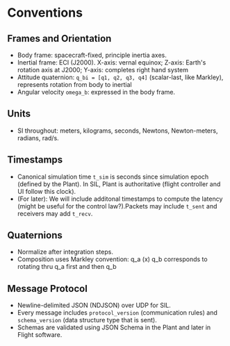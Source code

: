 # Conventions

## Frames and Orientation
- Body frame: spacecraft-fixed, principle inertia axes. 
- Inertial frame: ECI (J2000). X-axis: vernal equinox; Z-axis: Earth's rotation axis at J2000; Y-axis: completes right hand system
- Attitude quaternion: `q_bi = [q1, q2, q3, q4]` (scalar-last, like Markley), represents rotation from body to inertial
- Angular velocity `omega_b`: expressed in the body frame.

## Units
- SI throughout: meters, kilograms, seconds, Newtons, Newton-meters, radians, rad/s.

## Timestamps
- Canonical simulation time `t_sim` is seconds since simulation epoch (defined by the Plant). In SIL, Plant is authoritative (flight controller and UI follow this clock).
- (For later): We will include additonal timestamps to compute the latency (might be useful for the control law?).Packets may include `t_sent` and receivers may add `t_recv`.

## Quaternions
- Normalize after integration steps.
- Composition uses Markley convention: q_a (x) q_b corresponds to rotating thru q_a first and then q_b

## Message Protocol
- Newline-delimited JSON (NDJSON) over UDP for SIL.
- Every message includes `protocol_version` (communication rules) and `schema_version` (data structure type that is sent).
- Schemas are validated using JSON Schema in the Plant and later in Flight software.


